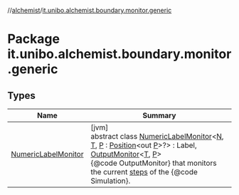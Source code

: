 //[alchemist](../../index.md)/[it.unibo.alchemist.boundary.monitor.generic](index.md)

# Package it.unibo.alchemist.boundary.monitor.generic

## Types

| Name | Summary |
|---|---|
| [NumericLabelMonitor](-numeric-label-monitor/index.md) | [jvm]<br>abstract class [NumericLabelMonitor](-numeric-label-monitor/index.md)<[N](-numeric-label-monitor/index.md), [T](-numeric-label-monitor/index.md), [P](-numeric-label-monitor/index.md) : [Position](../it.unibo.alchemist.model.interfaces/-position/index.md)<out [P](../it.unibo.alchemist.boundary.interfaces/-draw-command/index.md)>?> : Label, [OutputMonitor](../it.unibo.alchemist.boundary.interfaces/-output-monitor/index.md)<[T](../it.unibo.alchemist.boundary.gui.view.properties/-serializable-enum-property/index.md), [P](../it.unibo.alchemist.boundary.interfaces/-draw-command/index.md)> <br>{@code OutputMonitor} that monitors the current [steps](../it.unibo.alchemist.core.interfaces/-simulation/get-step.md) of the {@code Simulation}. |
